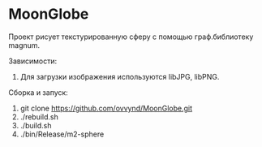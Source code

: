 # MoonGlobe

Проект рисует текстурированную сферу с помощью граф.библиотеку magnum.

Зависимости:
  1) Для загрузки изображения используются libJPG, libPNG.

Сборка и запуск:
  1) git clone https://github.com/ovvynd/MoonGlobe.git
  2) ./rebuild.sh
  3) ./build.sh
  4) ./bin/Release/m2-sphere

